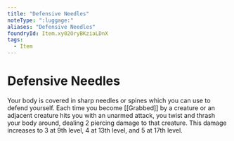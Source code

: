 ```yaml
---
title: "Defensive Needles"
noteType: ":luggage:"
aliases: "Defensive Needles"
foundryId: Item.xy02OryBKziaLDnX
tags:
  - Item
---
```


# Defensive Needles

Your body is covered in sharp needles or spines which you can use to defend yourself. Each time you become [[Grabbed]] by a creature or an adjacent creature hits you with an unarmed attack, you twist and thrash your body around, dealing 2 piercing damage to that creature. This damage increases to 3 at 9th level, 4 at 13th level, and 5 at 17th level.
